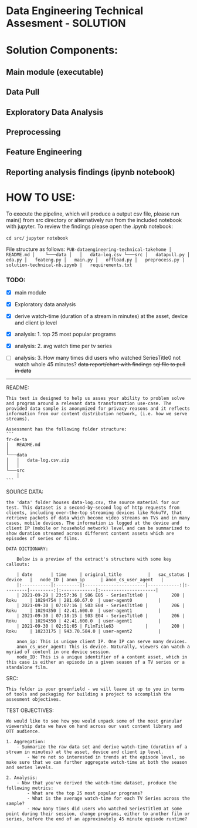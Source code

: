 # Data Engineering Technical Assesment - SOLUTION

# Solution Components:
## Main module (executable)
## Data Pull
## Exploratory Data Analysis
## Preprocessing
## Feature Engineering
## Reporting analysis findings (ipynb notebook)


# HOW TO USE:
 To execute the pipeline, which will produce a output csv file, please run main() from src directory or alternatively run from the included notebook with jupyter. To review the findings please open the .ipynb notebook:

`cd src/`
`jupyter notebook`

File structure as follows:
    ```
    PUB-dataengineering-technical-takehome
    │   README.md
    │   
    └───data
    │   │   data-log.csv
    └───src
        │   datapull.py
        │   eda.py
        │   feateng.py
        │   main.py
        │   offload.py
        │   preprocess.py
        |   solution-technical-nb.ipynb
        |   requirements.txt
    ```

### TODO:       
- [x] main module
- [x] Exploratory data analysis
- [x] derive watch-time (duration of a stream in minutes) at the asset, device and client ip level
- [x] analysis: 1. top 25 most popular programs
- [x] analysis: 2. avg watch time per tv series
- [ ] analysis: 3. How many times did users who watched SeriesTitle0 not watch whole 45 minutes?
~~data report/chart with findings~~
~~sql file to pull in data~~



-------------------------------------------------------------------------------------------




README:

    This test is designed to help us asses your ability to problem solve and program around a relevant data transformation use-case. The provided data sample is anonymized for privacy reasons and it reflects information from our content distribution network, (i.e. how we serve streams).

    Assessment has the following folder structure:
    ```
    fr-de-ta
    │   README.md
    │      
    └───data
    │   │   data-log.csv.zip
    │   │
    └───src
        │   
    ```

SOURCE DATA:

    the 'data' folder houses data-log.csv, the source material for our test. This dataset is a second-by-second log of http requests from clients, including over-the-top streaming devices like RokuTV, that retrieve packets of data which become video streams on TVs and in many cases, mobile devices. The information is logged at the device and client IP (mobile or household network) level and can be summarized to show duration streamed across different content assets which are episodes of series or films.

    DATA DICTIONARY:

        Below is a preview of the extract's structure with some key callouts:

        | date       | time     | original_title          |   sac_status | device   |   node_ID | anon_ip      | anon_cs_user_agent   |
        |:-----------|:---------|:-----------------------|------------:|:---------|---------:|:-------------|:---------------------|
        | 2021-09-29 | 23:57:36 | S06 E05 - SeriesTitle0 |         200 | Roku     | 10294754 | 281.60.67.0  | user-agent0          |
        | 2021-09-30 | 07:07:16 | S03 E04 - SeriesTitle0 |         206 | Roku     | 10294350 | 42.41.600.0  | user-agent1          |
        | 2021-09-30 | 07:18:15 | S03 E04 - SeriesTitle0 |         206 | Roku     | 10294350 | 42.41.600.0  | user-agent1          |
        | 2021-09-30 | 02:51:05 | FilmTitle63            |         200 | Roku     | 10233175 | 943.70.584.0 | user-agent2          |

        anon_ip: This is unique client IP. One IP can serve many devices.
        anon_cs_user_agent: This is device. Naturally, viewers can watch a myriad of content in one device session.
        node_ID: This is a unique identifier of a content asset, which in this case is either an episode in a given season of a TV series or a standalone film.

SRC:

    This folder is your greenfield - we will leave it up to you in terms of tools and packaging for building a project to accomplish the assesment objectives. 


TEST OBJECTIVES:

    We would like to see how you would unpack some of the most granular viewership data we have on hand across our vast content library and OTT audience. 

    1. Aggregation:
        - Summarize the raw data set and derive watch-time (duration of a stream in minutes) at the asset, device and client ip level. 
            - We're not so interested in trends at the episode level, so make sure that we can further aggregate watch-time at both the season and series levels. 

    2. Analysis:
        - Now that you've derived the watch-time dataset, produce the following metrics:
            - What are the top 25 most popular programs?
            - What is the average watch-time for each TV Series across the sample?
            - How many times did users who watched SeriesTitle0 at some point during their session, change programs, either to another film or series, before the end of an approximately 45 minute episode runtime?


